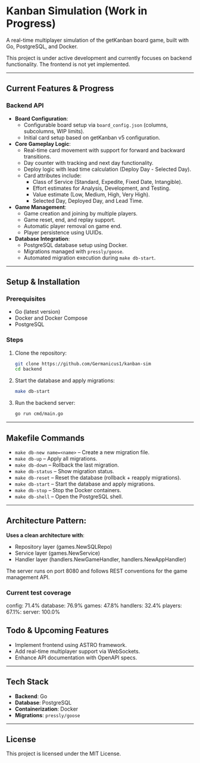 # Kanban Simulation (Work in Progress)

A real-time multiplayer simulation of the getKanban board game, built with Go, PostgreSQL, and Docker.

This project is under active development and currently focuses on backend functionality. The frontend is not yet implemented.

---

## Current Features & Progress

### Backend API

- **Board Configuration**:
  - Configurable board setup via `board_config.json` (columns, subcolumns, WIP limits).
  - Initial card setup based on getKanban v5 configuration.
- **Core Gameplay Logic**:
  - Real-time card movement with support for forward and backward transitions.
  - Day counter with tracking and next day functionality.
  - Deploy logic with lead time calculation (Deploy Day - Selected Day).
  - Card attributes include:
    - Class of Service (Standard, Expedite, Fixed Date, Intangible).
    - Effort estimates for Analysis, Development, and Testing.
    - Value estimate (Low, Medium, High, Very High).
    - Selected Day, Deployed Day, and Lead Time.
- **Game Management**:
  - Game creation and joining by multiple players.
  - Game reset, end, and replay support.
  - Automatic player removal on game end.
  - Player persistence using UUIDs.
- **Database Integration**:
  - PostgreSQL database setup using Docker.
  - Migrations managed with `pressly/goose`.
  - Automated migration execution during `make db-start`.

---

## Setup & Installation

### Prerequisites

- Go (latest version)
- Docker and Docker Compose
- PostgreSQL

### Steps

1. Clone the repository:

   ```sh
   git clone https://github.com/Germanicus1/kanban-sim
   cd backend
   ```

2. Start the database and apply migrations:

   ```sh
   make db-start
   ```

3. Run the backend server:
   ```sh
   go run cmd/main.go
   ```

---

## Makefile Commands

- `make db-new name=<name>` – Create a new migration file.
- `make db-up` – Apply all migrations.
- `make db-down` – Rollback the last migration.
- `make db-status` – Show migration status.
- `make db-reset` – Reset the database (rollback + reapply migrations).
- `make db-start` – Start the database and apply migrations.
- `make db-stop` – Stop the Docker containers.
- `make db-shell` – Open the PostgreSQL shell.

---

## Architecture Pattern:

**Uses a clean architecture with**:

- Repository layer (games.NewSQLRepo)
- Service layer (games.NewService)
- Handler layer (handlers.NewGameHandler, handlers.NewAppHandler)

The server runs on port 8080 and follows REST conventions for the game
management API.

### Current test coverage

config: 71.4%
database: 76.9%
games: 47.8%
handlers: 32.4%
players: 67.1%:
server: 100.0%

## Todo & Upcoming Features

- Implement frontend using ASTRO framework.
- Add real-time multiplayer support via WebSockets.
- Enhance API documentation with OpenAPI specs.

---

## Tech Stack

- **Backend**: Go
- **Database**: PostgreSQL
- **Containerization**: Docker
- **Migrations**: `pressly/goose`

---

## License

This project is licensed under the MIT License.
